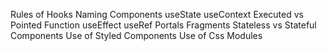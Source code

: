 Rules of Hooks
Naming Components
useState
useContext
Executed vs Pointed Function
useEffect
useRef
Portals
Fragments
Stateless vs Stateful Components
Use of Styled Components
Use of Css Modules
